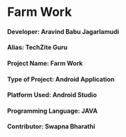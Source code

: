 # Farm Work
#### Developer: Aravind Babu Jagarlamudi
#### Alias: TechZite Guru
#### Project Name: Farm Work
#### Type of Project: Android Application
#### Platform Used: Android Studio
#### Programming Language: JAVA
#### Contributor: Swapna Bharathi
